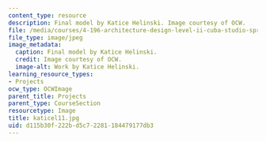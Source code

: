 ```yaml
---
content_type: resource
description: Final model by Katice Helinski. Image courtesy of OCW.
file: /media/courses/4-196-architecture-design-level-ii-cuba-studio-spring-2004/d115b30f222bd5c72281184479177db3_katicel11.jpg
file_type: image/jpeg
image_metadata:
  caption: Final model by Katice Helinski.
  credit: Image courtesy of OCW.
  image-alt: Work by Katice Helinski.
learning_resource_types:
- Projects
ocw_type: OCWImage
parent_title: Projects
parent_type: CourseSection
resourcetype: Image
title: katicel11.jpg
uid: d115b30f-222b-d5c7-2281-184479177db3
---
```

